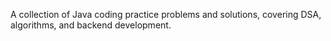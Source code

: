 A collection of Java coding practice problems and solutions, covering DSA, algorithms, and backend development.

